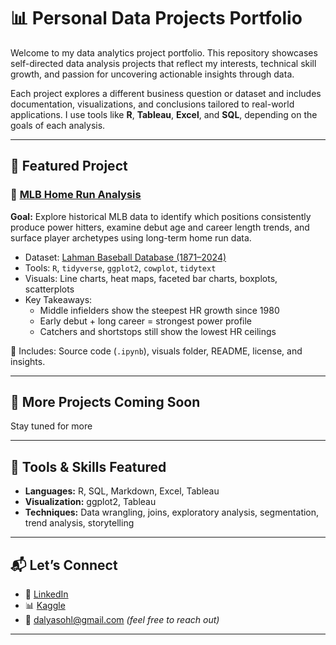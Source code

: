 # 📊 Personal Data Projects Portfolio

Welcome to my data analytics project portfolio. This repository showcases self-directed data analysis projects that reflect my interests, technical skill growth, and passion for uncovering actionable insights through data.

Each project explores a different business question or dataset and includes documentation, visualizations, and conclusions tailored to real-world applications. I use tools like **R**, **Tableau**, **Excel**, and **SQL**, depending on the goals of each analysis.

---

## 📁 Featured Project

### 🔹 [MLB Home Run Analysis](./mlb_home_run_analysis)

**Goal:** Explore historical MLB data to identify which positions consistently produce power hitters, examine debut age and career length trends, and surface player archetypes using long-term home run data.

- Dataset: [Lahman Baseball Database (1871–2024)](https://www.seanlahman.com/baseball-archive/statistics/)
- Tools: `R`, `tidyverse`, `ggplot2`, `cowplot`, `tidytext`
- Visuals: Line charts, heat maps, faceted bar charts, boxplots, scatterplots
- Key Takeaways:
  - Middle infielders show the steepest HR growth since 1980
  - Early debut + long career = strongest power profile
  - Catchers and shortstops still show the lowest HR ceilings

📂 Includes: Source code (`.ipynb`), visuals folder, README, license, and insights.

---

## 🚧 More Projects Coming Soon

Stay tuned for more

---

## 🔧 Tools & Skills Featured

- **Languages:** R, SQL, Markdown, Excel, Tableau
- **Visualization:** ggplot2, Tableau
- **Techniques:** Data wrangling, joins, exploratory analysis, segmentation, trend analysis, storytelling

---

## 📬 Let’s Connect

- 📎 [LinkedIn](https://www.linkedin.com/in/dalyasohl/)
- 📊 [Kaggle](https://www.kaggle.com/dalyas)
- 📧 dalyasohl@gmail.com *(feel free to reach out)*

---
